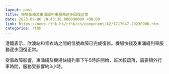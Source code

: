 ```yaml
---
layout: post
title: 機場快綫及東涌綫列車服務逐步回復正常
date: 2023-09-06 20:43:38.000000000 +08:00
link: https://news.rthk.hk/rthk/ch/component/k2/1717047-20230906.htm
categories: rthk
---
```


港鐵表示，欣澳站和青衣站之間的信號故障已完成復修。機場快綫及東涌綫列車服務逐步回復正常。

受事故障影響，東涌綫及機場快綫列車下午5時許開始，班次較疏落，需要額外行車時間，服務受影響約3小時。
